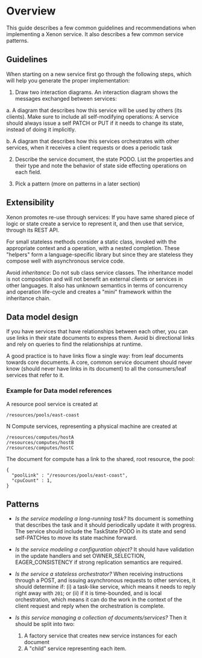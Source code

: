 # Overview

This guide  describes a few  common guidelines and  recommendations when
implementing  a Xenon  service. It  also  describes a  few common  service
patterns.

## Guidelines

When starting  on a new  service first  go through the  following steps,
which will help you generate the proper implementation:

1.  Draw two  interaction  diagrams. An  interaction  diagram shows  the
messages exchanged between services:

   a. A diagram  that describes how this service will  be used by others
   (its clients). Make sure to  include all self-modifying operations: A
   service should always issue a self PATCH or PUT if it needs to change
   its state, instead of doing it implicitly.

   b. A diagram that describes how this services orchestrates with other
   services, when it receives a client requests or does a periodic task

2. Describe  the service document,  the state PODO. List  the properties
and their type and note the  behavior of state side effecting operations
on each field.

3. Pick a pattern (more on patterns in a later section)

## Extensibility

Xenon promotes re-use  through services: If you have same  shared piece of
logic  or state  create a  service to  represent it,  and then  use that
service, through its REST API.

For small  stateless methods consider  a static class, invoked  with the
appropriate context  and a  operation, with  a nested  completion. These
"helpers" form a language-specific  library but since they are stateless
they compose well with asynchronous service code.

Avoid _inheritance_: Do  not sub class service  classes. The inheritance
model is  not composition and  will not  benefit an external  clients or
services in other  languages. It also has unknown semantics  in terms of
concurrency  and  operation life-cycle  and  creates  a "mini"  framework
within the inheritance chain.

## Data model design

If you have services that have relationships between each other, you can use links in their state documents to express them. Avoid bi directional links and rely on queries to find the relationships at runtime.

A good practice is to have links flow a single way: from leaf documents towards core documents. A core, common service document should never know (should never have links in its document) to all the consumers/leaf services that refer to it.

### Example for Data model references

A resource pool service is created at 
```
/resources/pools/east-coast
```

N Compute services, representing a physical machine are created at
```
/resources/computes/hostA
/resources/computes/hostB
/resources/computes/hostC
```

The document for compute has a link to the shared, root resource, the pool:
```
{
  "poolLink" : "/resources/pools/east-coast",
  "cpuCount" : 1,
}
```

## Patterns
 
*  _Is  the service  modeling  a  long-running  task?_ Its  document  is
something that describes  the task and it should  periodically update it
with progress. The service should include the TaskState PODO in its state
and send self-PATCHes to move its  state machine forward. 

*  _Is the  service modeling  a  configuration object?_  It should  have
validation  in the  update  handlers and  set
OWNER_SELECTION, EAGER_CONSISTENCY  if strong replication  semantics are
required.

* _Is the service a stateless orchestrator?_ When receiving instructions
through a POST, and issuing  asynchronous requests to other services, it
should determine  if: (i) a task-like  service, which means it  needs to
reply right away with `201`; or (ii) if it is time-bounded, and is local
orchestration, which  means it  can do  the work in  the context  of the
client request and reply when the orchestration is complete.

* _Is this service managing a collection of documents/services?_ Then it should be split into two: 
  1. A factory service that creates new service instances for each document
  2. A "child" service representing each item.
   
